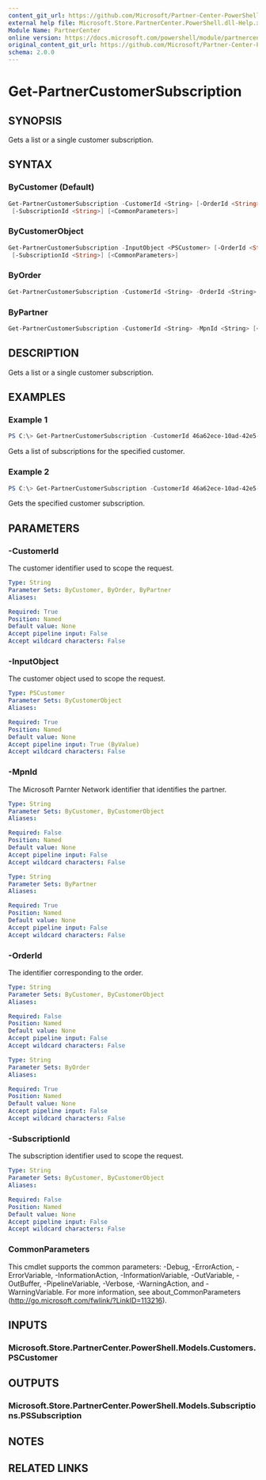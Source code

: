 ```yaml
---
content_git_url: https://github.com/Microsoft/Partner-Center-PowerShell/blob/master/docs/help/Get-PartnerCustomerSubscription.md
external help file: Microsoft.Store.PartnerCenter.PowerShell.dll-Help.xml
Module Name: PartnerCenter
online version: https://docs.microsoft.com/powershell/module/partnercenter/Get-PartnerCustomerSubscription
original_content_git_url: https://github.com/Microsoft/Partner-Center-PowerShell/blob/master/docs/help/Get-PartnerCustomerSubscription.md
schema: 2.0.0
---
```


# Get-PartnerCustomerSubscription

## SYNOPSIS
Gets a list or a single customer subscription.

## SYNTAX

### ByCustomer (Default)
```powershell
Get-PartnerCustomerSubscription -CustomerId <String> [-OrderId <String>] [-MpnId <String>]
 [-SubscriptionId <String>] [<CommonParameters>]
```

### ByCustomerObject
```powershell
Get-PartnerCustomerSubscription -InputObject <PSCustomer> [-OrderId <String>] [-MpnId <String>]
 [-SubscriptionId <String>] [<CommonParameters>]
```

### ByOrder
```powershell
Get-PartnerCustomerSubscription -CustomerId <String> -OrderId <String> [<CommonParameters>]
```

### ByPartner
```powershell
Get-PartnerCustomerSubscription -CustomerId <String> -MpnId <String> [<CommonParameters>]
```

## DESCRIPTION
Gets a list or a single customer subscription.

## EXAMPLES

### Example 1
```powershell
PS C:\> Get-PartnerCustomerSubscription -CustomerId 46a62ece-10ad-42e5-b3f1-b2ed53e6fc08
```

Gets a list of subscriptions for the specified customer.

### Example 2
```powershell
PS C:\> Get-PartnerCustomerSubscription -CustomerId 46a62ece-10ad-42e5-b3f1-b2ed53e6fc08 -SubscriptionId a2138cdf-769e-45d3-b957-ae9864b82bf6
```

Gets the specified customer subscription.

## PARAMETERS

### -CustomerId
The customer identifier used to scope the request.

```yaml
Type: String
Parameter Sets: ByCustomer, ByOrder, ByPartner
Aliases:

Required: True
Position: Named
Default value: None
Accept pipeline input: False
Accept wildcard characters: False
```

### -InputObject
The customer object used to scope the request.

```yaml
Type: PSCustomer
Parameter Sets: ByCustomerObject
Aliases:

Required: True
Position: Named
Default value: None
Accept pipeline input: True (ByValue)
Accept wildcard characters: False
```

### -MpnId
The Microsoft Parnter Network identifier that identifies the partner.

```yaml
Type: String
Parameter Sets: ByCustomer, ByCustomerObject
Aliases:

Required: False
Position: Named
Default value: None
Accept pipeline input: False
Accept wildcard characters: False
```

```yaml
Type: String
Parameter Sets: ByPartner
Aliases:

Required: True
Position: Named
Default value: None
Accept pipeline input: False
Accept wildcard characters: False
```

### -OrderId
The identifier corresponding to the order.

```yaml
Type: String
Parameter Sets: ByCustomer, ByCustomerObject
Aliases:

Required: False
Position: Named
Default value: None
Accept pipeline input: False
Accept wildcard characters: False
```

```yaml
Type: String
Parameter Sets: ByOrder
Aliases:

Required: True
Position: Named
Default value: None
Accept pipeline input: False
Accept wildcard characters: False
```

### -SubscriptionId
The subscription identifier used to scope the request.

```yaml
Type: String
Parameter Sets: ByCustomer, ByCustomerObject
Aliases:

Required: False
Position: Named
Default value: None
Accept pipeline input: False
Accept wildcard characters: False
```

### CommonParameters
This cmdlet supports the common parameters: -Debug, -ErrorAction, -ErrorVariable, -InformationAction, -InformationVariable, -OutVariable, -OutBuffer, -PipelineVariable, -Verbose, -WarningAction, and -WarningVariable. For more information, see about_CommonParameters (http://go.microsoft.com/fwlink/?LinkID=113216).

## INPUTS

### Microsoft.Store.PartnerCenter.PowerShell.Models.Customers.PSCustomer

## OUTPUTS

### Microsoft.Store.PartnerCenter.PowerShell.Models.Subscriptions.PSSubscription

## NOTES

## RELATED LINKS
